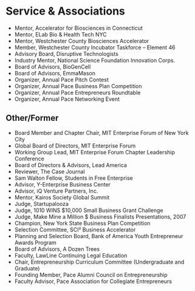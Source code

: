 # Service & Associations

- Mentor, Accelerator for Biosciences in Connecticut
- Mentor, ELab Bio & Health Tech NYC
- Mentor, Westchester County Biosciences Accelerator
- Member, Westchester County Incubator Taskforce – Element 46
- Advisory Board, Disruptive Technologists
- Industry Mentor, National Science Foundation Innovation Corps.
- Board of Advisors, BioGenCell
- Board of Advisors, EmmaMason
- Organizer, Annual Pace Pitch Contest
- Organizer, Annual Pace Business Plan Competition
- Organizer, Annual Pace Entrepreneurs Roundtable
- Organizer, Annual Pace Networking Event 

## Other/Former

- Board Member and Chapter Chair, MIT Enterprise Forum of New York City
- Global Board of Directors, MIT Enterprise Forum
- Working Group Lead, MIT Enterprise Forum Chapter Leadership Conference
- Board of Directors & Advisors, Lead America
- Reviewer, The Case Journal
- Sam Walton Fellow, Students in Free Enterprise
- Advisor, Y-Enterprise Business Center
- Advisor, iQ Venture Partners, Inc.
- Mentor, Kairos Society Global Summit
- Judge, Startupalooza
- Judge, 1010 WINS $10,000 Small Business Grant Challenge
- Judge, Make Mine a Million $ Business Finalists Presentations, 2007
- Champion, New York State Business Plan Competition
- Selection Committee, SCI² Business Accelerator
- Planning and Selection Board, Bank of America Youth Entrepreneur Awards Program
- Board of Advisors, A Dozen Trees
- Faculty, LawLine Continuing Legal Education
- Chair, Entrepreneurship Curriculum Committee (Undergraduate and Graduate)
- Founding Member, Pace Alumni Council on Entrepreneurship
- Faculty Advisor, Pace Association for Collegiate Entrepreneurs
